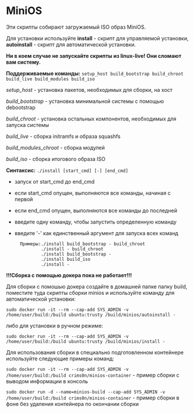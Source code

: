 # MiniOS

Эти скрипты собирают загружаемый ISO образ MiniOS.

Для установки используйте **install** - скрипт для управляемой установки, **autoinstall** - скрипт для автоматической установки.

**Ни в коем случае не запускайте скрипты из linux-live! Они сломают вам систему.**

**Поддерживаемые команды:** `setup_host build_bootstrap build_chroot build_live build_modules build_iso`

*setup_host* - установка пакетов, необходимых для сборки, на хост

*build_bootstrap* - установка минимальной системы с помощью debootstrap

*build_chroot* - установка остальных компонентов, необходимых для запуска системы

*build_live* - сборка initramfs и образа squashfs

*build_modules_chroot* - сборка модулей

*build_iso* - сборка итогового образа ISO

**Синтаксис:** `./install [start_cmd] [-] [end_cmd]`
- запуск от start_cmd до end_cmd
- если start_cmd опущен, выполняются все команды, начиная с первой
- если end_cmd опущен, выполняются все команды до последней
- введите одну команду, чтобы запустить определенную команду
- введите '-' как единственный аргумент для запуска всех команд

        Примеры:./install build_bootstrap - build_chroot
                ./install - build_chroot
                ./install build_bootstrap -
                ./install build_iso
                ./install -

**!!!Сборка с помощью докера пока не работает!!!**

Для сборки с помошью докера создайте в домашней папке папку build, поместите туда скрипты сборки minios и используйте команду для автоматической установки:

`sudo docker run -it --rm --cap-add SYS_ADMIN -v /home/user/build:/build ubuntu:trusty /build/minios/autoinstall -`

либо для установки в ручном режиме:

`sudo docker run -it --rm --cap-add SYS_ADMIN -v /home/user/build:/build ubuntu:trusty /build/minios/install -`

Для использования сборки в специально подготовленном контейнере используйте следующие примеры команд:

`sudo docker run -it --rm --cap-add SYS_ADMIN -v /home/user/build:/build crims0n/minios-container` - пример сборки с выводом информации в консоль

`sudo docker run -d --name=minios-build --cap-add SYS_ADMIN -v /home/user/build:/build crims0n/minios-container` - пример сборки в фоне без удаления контейнера по окончании сборки

